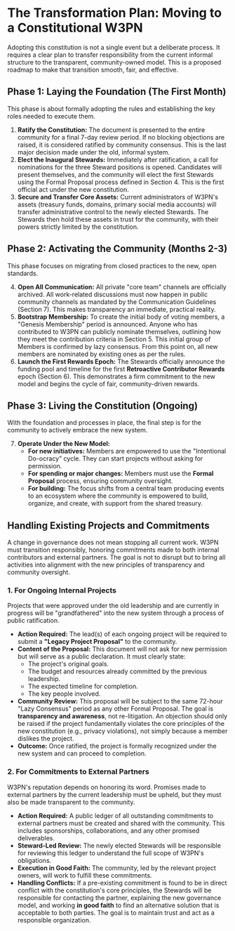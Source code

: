 # The Transformation Plan: Moving to a Constitutional W3PN

Adopting this constitution is not a single event but a deliberate process. It requires a clear plan to transfer responsibility from the current informal structure to the transparent, community-owned model. This is a proposed roadmap to make that transition smooth, fair, and effective.

## Phase 1: Laying the Foundation (The First Month)

This phase is about formally adopting the rules and establishing the key roles needed to execute them.

1. **Ratify the Constitution:** The document is presented to the entire community for a final 7-day review period. If no blocking objections are raised, it is considered ratified by community consensus. This is the last major decision made under the old, informal system.
2. **Elect the Inaugural Stewards:** Immediately after ratification, a call for nominations for the three Steward positions is opened. Candidates will present themselves, and the community will elect the first Stewards using the Formal Proposal process defined in Section 4. This is the first official act under the new constitution.
3. **Secure and Transfer Core Assets:** Current administrators of W3PN's assets (treasury funds, domains, primary social media accounts) will transfer administrative control to the newly elected Stewards. The Stewards then hold these assets in trust for the community, with their powers strictly limited by the constitution.

## Phase 2: Activating the Community (Months 2-3)

This phase focuses on migrating from closed practices to the new, open standards.

4. **Open All Communication:** All private "core team" channels are officially archived. All work-related discussions must now happen in public community channels as mandated by the Communication Guidelines (Section 7). This makes transparency an immediate, practical reality.
5. **Bootstrap Membership:** To create the initial body of voting members, a "Genesis Membership" period is announced. Anyone who has contributed to W3PN can publicly nominate themselves, outlining how they meet the contribution criteria in Section 5. This initial group of Members is confirmed by lazy consensus. From this point on, all new members are nominated by existing ones as per the rules.
6. **Launch the First Rewards Epoch:** The Stewards officially announce the funding pool and timeline for the first **Retroactive Contributor Rewards** epoch (Section 6). This demonstrates a firm commitment to the new model and begins the cycle of fair, community-driven rewards.

## Phase 3: Living the Constitution (Ongoing)

With the foundation and processes in place, the final step is for the community to actively embrace the new system.

7. **Operate Under the New Model:**
    * **For new initiatives:** Members are empowered to use the "Intentional Do-ocracy" cycle. They can start projects without asking for permission.
    * **For spending or major changes:** Members must use the **Formal Proposal** process, ensuring community oversight.
    * **For building:** The focus shifts from a central team producing events to an ecosystem where the community is empowered to build, organize, and create, with support from the shared treasury.

## Handling Existing Projects and Commitments

A change in governance does not mean stopping all current work. W3PN must transition responsibly, honoring commitments made to both internal contributors and external partners. The goal is not to disrupt but to bring all activities into alignment with the new principles of transparency and community oversight.

### 1. For Ongoing Internal Projects

Projects that were approved under the old leadership and are currently in progress will be "grandfathered" into the new system through a process of public ratification.

* **Action Required:** The lead(s) of each ongoing project will be required to submit a **"Legacy Project Proposal"** to the community.
* **Content of the Proposal:** This document will not ask for new permission but will serve as a public declaration. It must clearly state:
    * The project's original goals.
    * The budget and resources already committed by the previous leadership.
    * The expected timeline for completion.
    * The key people involved.
* **Community Review:** This proposal will be subject to the same 72-hour "Lazy Consensus" period as any other Formal Proposal. The goal is **transparency and awareness**, not re-litigation. An objection should only be raised if the project fundamentally violates the core principles of the new constitution (e.g., privacy violations), not simply because a member dislikes the project.
* **Outcome:** Once ratified, the project is formally recognized under the new system and can proceed to completion.

### 2. For Commitments to External Partners

W3PN's reputation depends on honoring its word. Promises made to external partners by the current leadership must be upheld, but they must also be made transparent to the community.

* **Action Required:** A public ledger of all outstanding commitments to external partners must be created and shared with the community. This includes sponsorships, collaborations, and any other promised deliverables.
* **Steward-Led Review:** The newly elected Stewards will be responsible for reviewing this ledger to understand the full scope of W3PN's obligations.
* **Execution in Good Faith:** The community, led by the relevant project owners, will work to fulfill these commitments.
* **Handling Conflicts:** If a pre-existing commitment is found to be in direct conflict with the constitution's core principles, the Stewards will be responsible for contacting the partner, explaining the new governance model, and working **in good faith** to find an alternative solution that is acceptable to both parties. The goal is to maintain trust and act as a responsible organization.

